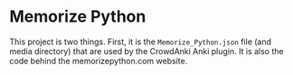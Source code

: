 # Memorize Python

This project is two things.  First, it is the `Memorize_Python.json` file (and
media directory) that are used by the CrowdAnki Anki plugin.  It is also the
code behind the memorizepython.com website.
